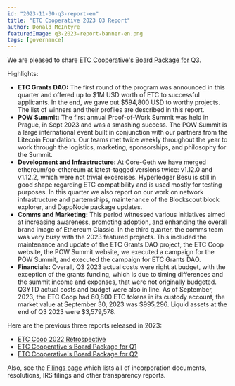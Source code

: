 ```yaml
---
id: "2023-11-30-q3-report-en"
title: "ETC Cooperative 2023 Q3 Report"
author: Donald McIntyre
featuredImage: q3-2023-report-banner-en.png
tags: [governance]
---
```


We are pleased to share [ETC Cooperative's Board Package for Q3](https://etccooperative.org/etc-cooperative-q3-2023-en.pdf).

Highlights:

 - **ETC Grants DAO:** The first round of the program was announced in this quarter and offered up to $1M USD worth of ETC to successful applicants. In the end, we gave out $594,800 USD to worthy projects. The list of winners and their profiles are described in this report.
 - **POW Summit:** The first annual Proof-of-Work Summit was held in Prague, in Sept 2023 and was a smashing success.  The POW Summit is a large international event built in conjunction with our partners from the Litecoin Foundation. Our teams met twice weekly throughout the year to work through the logistics, marketing, sponsorships, and philosophy for the Summit.
 - **Development and Infrastructure:** At Core-Geth we have merged ethereum/go-ethereum at latest-tagged versions twice: v1.12.0 and v1.12.2, which were not trivial excercises. Hyperledger Besu is still in good shape regarding ETC compatibility and is used mostly for testing purposes. In this quarter we also report on our work on network infrastructure and parternships, maintenance of the Blockscout block explorer, and DappNode package updates. 
 - **Comms and Marketing:** This period witnessed various initiatives aimed at increasing awareness, promoting adoption, and enhancing the overall brand image of Ethereum Classic. In the third quarter, the comms team was very busy with the 2023 featured projects. This included the maintenance and update of the ETC Grants DAO project, the ETC Coop website, the POW Summit website, we executed a campaign for the POW Summit, and executed the campaign for ETC Grants DAO.
 - **Financials:** Overall, Q3 2023 actual costs were right at budget, with the exception of the grants funding, which is due to timing differences and the summit income and expenses, that were not originally budgeted. Q3YTD actual costs and budget were also in line. As of September, 2023, the ETC Coop had 60,800 ETC tokens in its custody account, the market value at September 30, 2023 was $995,296. Liquid assets at the end of Q3 2023 were $3,579,578. 

Here are the previous three reports released in 2023:

- [ETC Coop 2022 Retrospective](./2023-05-18-the-etc-cooperative-2022-retrospective-report-en)
- [ETC Cooperative's Board Package for Q1](https://etccooperative.org/etc-cooperative-q1-2023-en.pdf)
- [ETC Cooperative's Board Package for Q2](https://etccooperative.org/etc-cooperative-q2-2023-en.pdf)

Also, see the [Filings page](/filings) which lists all of incorporation documents, resolutions, IRS filings and other transparency reports.
